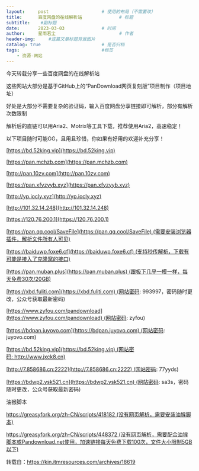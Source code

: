 ```yaml
---
layout:     post   				    # 使用的布局（不需要改）
title:      百度网盘的在线解析站 				# 标题 
subtitle:    #副标题
date:       2023-03-03 				# 时间
author:     星雨若尘 						# 作者
header-img:  	#这篇文章标题背景图片
catalog: true 						# 是否归档
tags:								#标签
    - 资源-网站
---
```


今天转载分享一些百度网盘的在线解析站

这些网站大部分是基于GitHub上的“PanDownload网页复刻版”项目制作（项目地址）

好处是大部分不需要复杂的验证码，输入百度网盘分享链接即可解析，部分有解析次数限制

解析后的直链可以用Aria2、Motrix等工具下载，推荐使用Aria2，高速稳定！

以下项目随时可能GG，且用且珍惜，你如果有好用的欢迎补充分享！

[https://bd.52king.vip](https://bd.52king.vip)

[https://pan.mchzb.com](https://pan.mchzb.com)

[http://pan.10zv.com](http://pan.10zv.com)

[https://pan.xfyzyyb.xyz](https://pan.xfyzyyb.xyz)

[http://yp.iocly.xyz](http://yp.iocly.xyz)

[http://101.32.14.248](http://101.32.14.248)

[https://120.76.200.1](https://120.76.200.1)

[https://pan.qq.cool/SaveFile](https://pan.qq.cool/SaveFile) (需要安装浏览器插件，解析文件所有人可见)

[https://baiduwp.foxe6.cf](https://baiduwp.foxe6.cf) (支持秒传解析，下载有可能是接入了克隆窝的接口)

[https://pan.muban.plus](https://pan.muban.plus) (跟极下几乎一模一样，每天免费30次/20GB)

[https://xbd.fuliti.com](https://xbd.fuliti.com) (网站密码: 993997，密码随时更改，公众号获取最新密码)

[https://www.zyfou.com/pandownload](https://www.zyfou.com/pandownload) (网站密码: zyfou)

[https://bdpan.juyovo.com](https://bdpan.juyovo.com) (网站密码: juyovo.com)

[https://bd.52king.vip](https://bd.52king.vip) (网站密码: http://www.jxck8.cn)

[http://7.858686.cn:2222](http://7.858686.cn:2222) (网站密码: 77yyds)

[https://bdwp2.ysk521.cn](https://bdwp2.ysk521.cn) (网站密码: sa3s，密码随时更改，公众号获取最新密码)


油猴脚本

https://greasyfork.org/zh-CN/scripts/418182 (没有网页解析，需要安装油猴脚本)

https://greasyfork.org/zh-CN/scripts/448372 (没有网页解析，需要配合油猴脚本或Pandownload.net使用，加速链接每天免费下载100次，文件大小限制5GB以下)


转载自：https://kin.itmresources.com/archives/18619